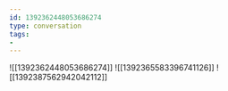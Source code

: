 ```yaml
---
id: 1392362448053686274
type: conversation
tags:
- 
---
```

![[1392362448053686274]]
![[1392365583396741126]]
![[1392387562942042112]]

